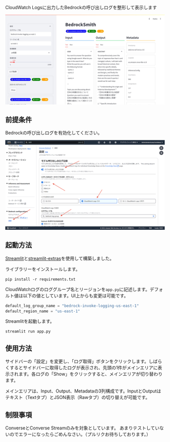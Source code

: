 CloudWatch Logsに出力したBedrockの呼び出しログを整形して表示します

![](docs/image.png)

## 前提条件

Bedrockの呼び出しログを有効化してください。

![](docs/enable-model-invocation-logging.png)

## 起動方法

[Streamlit](https://streamlit.io/)と[streamlit-extras](https://extras.streamlit.app/)を使用して構築しました。

ライブラリーをインストールします。

```shell
pip install -r requirements.txt
```

CloudWatchログのロググループ名とリージョンを`app.py`に記述します。デフォルト値は以下の値としています。UI上からも変更は可能です。

```python
default_log_group_name = "bedrock-invoke-logging-us-east-1"
default_region_name = "us-east-1"
```

Streamlitを起動します。

```shell
streamlit run app.py
```


## 使用方法

サイドバーの「設定」を変更し、「ログ取得」ボタンをクリックします。しばらくするとサイドバーに取得したログが表示され、先頭の1件がメインエリアに表示されます。各ログの「Show」をクリックすると、メインエリアが切り替わります。

メインエリアは、Input、Output、Metadataの3列構成です。InputとOutputはテキスト（Textタブ）とJSON表示（Rawタブ）の切り替えが可能です。

## 制限事項

ConverseとConverse Streamのみを対象としています。
あまりテストしていないのでエラーになったらごめんなさい。（プルリクお待ちしております。）